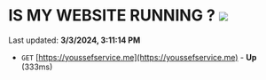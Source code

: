 # IS MY WEBSITE RUNNING ? [![](https://img.shields.io/static/v1?label=Sponsor&message=%E2%9D%A4&logo=GitHub&color=%23fe8e86)](https://github.com/sponsors/<username>)

Last updated: **3/3/2024, 3:11:14 PM**

- `GET` [https://youssefservice.me](https://youssefservice.me) - **Up** (333ms)
